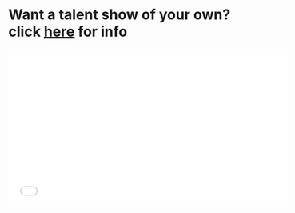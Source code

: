 # Want a talent show of your own? click [here](https://henrygtalentshows.ml/host) for info
<iframe width="560" height="315" src=z" title="YouTube video player" frameborder="0" allow="accelerometer; autoplay; clipboard-write; encrypted-media; gyroscope; picture-in-picture" allowfullscreen></iframe>